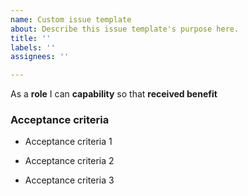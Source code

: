 ```yaml
---
name: Custom issue template
about: Describe this issue template's purpose here.
title: ''
labels: ''
assignees: ''

---
```


As a **role** I can **capability** so that **received benefit**

### Acceptance criteria 
- Acceptance criteria 1

- Acceptance criteria 2

- Acceptance criteria 3

